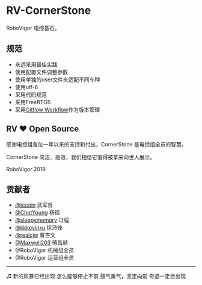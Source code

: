 # RV-CornerStone

RoboVigor 电控基石。

## 规范

- 永远采用最佳实践
- 使用配置文件调整参数
- 使用单独的user文件夹适配不同车种
- 使用utf-8
- 采用代码规范
- 采用FreeRTOS
- 采用[Gitflow Workflow](https://www.atlassian.com/git/tutorials/comparing-workflows/gitflow-workflow)作为版本管理

## RV ❤ Open Source

感谢电控组各位一年以来的支持和付出，CornerStone 是电控组全员的智慧。

CornerStone 简洁、高效，我们相信它值得被拿来向世人展示。

RoboVigor 2019

## 贡献者

- [@tccoin](https://github.com/tccoin) 武军哲
- [@ChetYoung](https://github.com/ChetYoung) 杨恒
- [@sleepymemory](https://github.com/sleepymemory) 过程
- [@kkkevinxu](https://github.com/kkkevinxu) 徐沛锋
- [@realcjw](https://github.com/realcjw) 曹吉文
- [@Maxwell203](https://github.com/Maxwell203) 傅昌喆                  
- @RoboVigor 机械组全员
- @RoboVigor 运营组全员

---

♫
新的风暴已经出现
怎么能够停止不前
鼓气勇气，坚定向前
奇迹一定会出现
